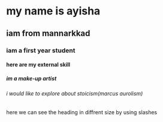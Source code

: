 # my name is ayisha
## iam from mannarkkad
### iam a first year student
#### here are my external skill
##### im a make-up artist
###### i would like to explore about stoicism(marcus aurolism)





here we can see the heading in diffrent size by using slashes
